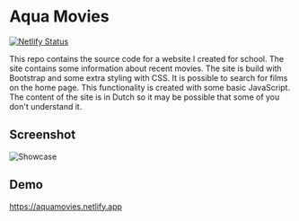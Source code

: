
# Aqua Movies

[![Netlify Status](https://api.netlify.com/api/v1/badges/6adcca53-45ad-4286-8530-963e7b45e708/deploy-status)](https://app.netlify.com/sites/aquamovies/deploys)

This repo contains the source code for a website I created for school. 
The site contains some information about recent movies. 
The site is build with Bootstrap and some extra styling with CSS. 
It is possible to search for films on the home page. This functionality is created with some basic JavaScript. 
The content of the site is in Dutch so it may be possible that some of you don't understand it. 
## Screenshot

![Showcase](https://i.imgur.com/WgGtb4e.jpeg)


## Demo

https://aquamovies.netlify.app
